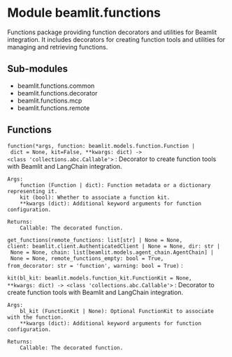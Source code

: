 Module beamlit.functions
========================
Functions package providing function decorators and utilities for Beamlit integration.
It includes decorators for creating function tools and utilities for managing and retrieving functions.

Sub-modules
-----------
* beamlit.functions.common
* beamlit.functions.decorator
* beamlit.functions.mcp
* beamlit.functions.remote

Functions
---------

`function(*args, function: beamlit.models.function.Function | dict = None, kit=False, **kwargs: dict) ‑> <class 'collections.abc.Callable'>`
:   Decorator to create function tools with Beamlit and LangChain integration.
    
    Args:
        function (Function | dict): Function metadata or a dictionary representing it.
        kit (bool): Whether to associate a function kit.
        **kwargs (dict): Additional keyword arguments for function configuration.
    
    Returns:
        Callable: The decorated function.

`get_functions(remote_functions: list[str] | None = None, client: beamlit.client.AuthenticatedClient | None = None, dir: str | None = None, chain: list[beamlit.models.agent_chain.AgentChain] | None = None, remote_functions_empty: bool = True, from_decorator: str = 'function', warning: bool = True)`
:   

`kit(bl_kit: beamlit.models.function_kit.FunctionKit = None, **kwargs: dict) ‑> <class 'collections.abc.Callable'>`
:   Decorator to create function tools with Beamlit and LangChain integration.
    
    Args:
        bl_kit (FunctionKit | None): Optional FunctionKit to associate with the function.
        **kwargs (dict): Additional keyword arguments for function configuration.
    
    Returns:
        Callable: The decorated function.